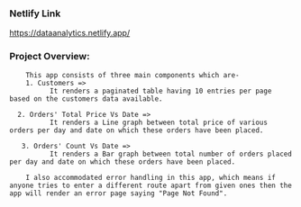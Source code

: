 ### Netlify Link ###

https://dataanalytics.netlify.app/

### Project Overview:
        This app consists of three main components which are-
        1. Customers =>
              It renders a paginated table having 10 entries per page based on the customers data available.
              
      2. Orders' Total Price Vs Date =>
              It renders a Line graph between total price of various orders per day and date on which these orders have been placed.
              
       3. Orders' Count Vs Date => 
              It renders a Bar graph between total number of orders placed per day and date on which these orders have been placed.
              
        I also accommodated error handling in this app, which means if anyone tries to enter a different route apart from given ones then the app will render an error page saying "Page Not Found".
